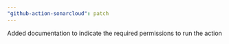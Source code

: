 ```yaml
---
"github-action-sonarcloud": patch
---
```


Added documentation to indicate the required permissions to run the action
